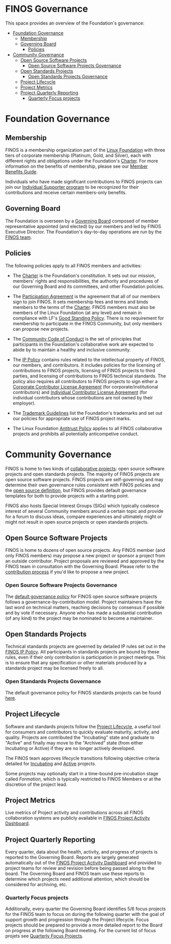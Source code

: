 # FINOS Governance 
This space provides an overview of the Foundation's governance: 

   * [Foundation Governance](#foundation-governance)
      * [Membership](#membership)
      * [Governing Board](#governing-board)
         * [Policies](#policies)
   * [Community Governance](#community-governance)
      * [Open Source Software Projects](#open-source-software-projects)
         * [Open Source Software Projects Governance](#open-source-software-projects-governance)
      * [Open Standards Projects](#open-standards-projects)
         * [Open Standards Projects Governance](#open-standards-projects-governance)
      * [Project Lifecycle](#project-lifecycle)
      * [Project Metrics](#project-metrics)
      * [Project Quarterly Reporting](#project-quarterly-reporting)
         * [Quarterly Focus projects](#quarterly-focus-projects)

# Foundation Governance

## Membership

FINOS is a membership organization part of the [Linux Foundation](http://linuxfoundation.org/) with three tiers of corporate membership (Platinum, Gold, and Silver), each with different rights and obligations under the Foundation's [Charter](Charter.pdf). For more information on the benefits of membership, please see our [Member Benefits Guide](https://www.finos.org/hubfs/FINOS/assets/2020%20-%20FINOS%20Member%20Benefits%20Guide.pdf).

Individuals who have made significant contributions to FINOS projects can join our [Individual Supporter program](Individual-Supporter-Program.md) to be recognized for their contributions and receive certain members-only benefits.

## Governing Board

The Foundation is overseen by a [Governing Board](https://finos.org/board-of-directors/) composed of member representative appointed (and elected) by our members and led by FINOS Executive Director. The Foundation's day-to-day operations are run by the [FINOS team](finos.org/team).

## Policies

The following policies apply to all FINOS members and activities:

* The [Charter](Charter.pdf) is the Foundation's constitution. It sets out our mission, members' rights and responsibilities, the authority and procedures of our Governing Board and its committees, and other Foundation policies.

* The [Participation Agreement](Participation-Agreement.pdf) is the agreement that all of our members sign to join FINOS. It sets membership fees and terms and binds members to the terms of the [Charter](Charter.pdf). FINOS members must also be members of the Linux Foundation (at any level) and remain in compliance with LF's [Good Standing Policy](https://www.linuxfoundation.org/good-standing-policy). There is no requirement for membership to participate in the FINOS Community, but only members can propose new projects.

* The [Community Code of Conduct](Code-of-Conduct.md) is the set of principles that participants in the Foundation's collaborative work are expected to abide by to maintain a healthy and inclusive community.

* The [IP Policy](IP-Policy.pdf) contains rules related to the intellectual property of FINOS, our members, and contributors. It includes policies for the licensing of contributions to FINOS projects, licensing of FINOS projects to third parties, and licensing of contributions to FINOS technical standards. The policy also requires all contributors to FINOS projects to sign either a [Corporate Contributor License Agreement](CCLA.pdf) (for corporate/institutional contributors) and [Individual Contributor License Agreement](ICLA.pdf) (for individual contributors whose contributions are not owned by their employer).

* The [Trademark Guidelines](Trademark-Guidelines.pdf) list the Foundation's trademarks and set out our policies for appropriate use of FINOS project marks.

* The Linux Foundation [Antitrust Policy](http://www.linuxfoundation.org/antitrust-policy) applies to all FINOS collaborative projects and prohibits all potentially anticompetive conduct.

# Community Governance

FINOS is home to two kinds of [collaborative projects](finos.github.io): open source software projects and open standards projects. The majority of FINOS projects are open source software projects. FINOS projects are self-governing and may determine their own governance rules consistent with FINOS policies and the [open source definition](https://opensource.org/docs/osd), but FINOS provides default governance templates for both to provide projects with a starting point. 

FINOS also hosts Special Interest Groups (SIGs) which typically coalesce interest of several Community members around a certain topic and provide for a forum to discuss ideas, compare experiences and ultimately might or might not result in open source projects or open standards projects. 

## Open Source Software Projects

FINOS is home to dozens of open source projects. Any FINOS member (and only FINOS members) may propose a new project or sponsor a project from an outside contributor. Project proposals are reviewed and approved by the FINOS team in consultation with the Governing Board. Please refer to the [contribution process](https://finosfoundation.atlassian.net/wiki/spaces/FINOS/pages/83034172/Contribute) if you'd like to propose a new project. 

### Open Source Software Projects Governance

The [default governance policy](CONTRIBUTING.template.md) for FINOS open source software projects follows a governance-by-contribution model. Project maintainers have the last word on technical matters, reaching decisions by consensus if possible and by vote if necessary. Anyone who has made a substantial contribution (of any kind) to the project may be nominated to become a maintainer.

## Open Standards Projects

Technical standards projects are governed by detailed IP rules set out in the [FINOS IP Policy](IP-Policy.pdf). All participants in standards projects are bound by these rules, even if their only contribution is participation in project meetings. This is to ensure that any specification or other materials produced by a standards project may be licensed freely to all.

### Open Standards Projects Governance

The default governance policy for FINOS standards projects can be found [here](CONTRIBUTING.standards.md).

## Project Lifecycle

Software and standards projects follow the [Project Lifecycle](Project-Lifecycle.md), a useful tool for consumers and contributors to quickly evaluate maturity, activity, and quality. Projects are contributed the "Incubating" state and graduate to "Active" and finally may move to the "Archived" state (from either Incubating or Active) if they are no longer actively developed. 

The FINOS team approves lifecycle transitions following objective criteria detailed for [Incubating](https://finosfoundation.atlassian.net/wiki/spaces/FINOS/pages/75530363/Incubating#Incubating-IncubatingLifecycleChecklist) and [Active](https://finosfoundation.atlassian.net/wiki/spaces/FINOS/pages/75530376/Activation#Activation-ActivationLifecycleChecklist) projects. 

Some projects may optionally start in a time-bound pre-incubation stage called *Formation*, which is typically restricted to FINOS Members or at the discretion of the project lead.

## Project Metrics 
Live metrics of Project activity and contributions across all FINOS collaboration systems are publicly available in [FINOS Project Activity Dashboard](metrics.finos.org).

## Project Quarterly Reporting 

Every quarter, data about the health, activity, and progress of projects is reported to the Governing Board. Reports are largely generated automatically out of the [FINOS Project Activity Dashboard](metrics.finos.org) and provided to project teams for review and revision before being passed along to the board. The Governing Board and FINOS team use these reports to determine which projects need additional attention, which should be considered for archiving, etc.

### Quarterly Focus projects
Additionally, every quarter the Governing Board identifies 5/6 focus projects for the FINOS team to focus on during the following quarter with the goal of support growth and progression through the Project lifecycle. Focus projects should be prepared to provide a more detailed report to the Board on progress at the following Board meeting. For the current list of focus projets see [Quarterly Focus Projects](Focus-Projects.md).
